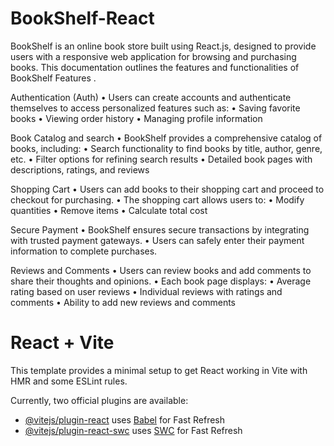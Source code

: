 # BookShelf-React

BookShelf is an online book store built using React.js, designed to provide users with a responsive web application for browsing and purchasing books. This documentation outlines the features and functionalities of BookShelf Features .
 
Authentication (Auth)
•	Users can create accounts and authenticate themselves to access personalized features such as:
•	Saving favorite books
•	Viewing order history
•	Managing profile information

Book Catalog and search 
•	BookShelf provides a comprehensive catalog of books, including:
•	Search functionality to find books by title, author, genre, etc.
•	Filter options for refining search results
•	Detailed book pages with descriptions, ratings, and reviews

Shopping Cart
•	Users can add books to their shopping cart and proceed to checkout for purchasing.
•	The shopping cart allows users to:
•	Modify quantities
•	Remove items
•	Calculate total cost

Secure Payment
•	BookShelf ensures secure transactions by integrating with trusted payment gateways.
•	Users can safely enter their payment information to complete purchases.

Reviews and Comments
•	Users can review books and add comments to share their thoughts and opinions.
•	Each book page displays:
•	Average rating based on user reviews
•	Individual reviews with ratings and comments
•	Ability to add new reviews and comments
# React + Vite

This template provides a minimal setup to get React working in Vite with HMR and some ESLint rules.

Currently, two official plugins are available:

- [@vitejs/plugin-react](https://github.com/vitejs/vite-plugin-react/blob/main/packages/plugin-react/README.md) uses [Babel](https://babeljs.io/) for Fast Refresh
- [@vitejs/plugin-react-swc](https://github.com/vitejs/vite-plugin-react-swc) uses [SWC](https://swc.rs/) for Fast Refresh
